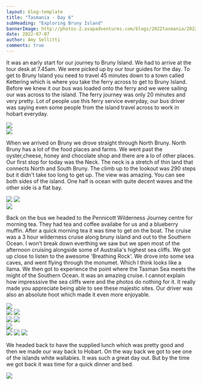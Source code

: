 ```yaml
---
layout: blog-template
title: "Tasmania - Day 6"
subHeading: "Exploring Bruny Island"
bannerImage: http://photos-2.asapadventures.com/blogs/2022tasmania/2022-07-07/PXL_20220706_234010476.jpg_compressed.JPEG
date: 2022-07-07
author: Amy Sellitti
comments: true
---
```


It was an early start for our journey to Bruny Island. We had to arrive at the tour desk at 7.45am. We were picked up by our tour guides for the day. To get to Bruny Island you need to travel 45 minutes down to a town called Kettering which is where you take the ferry across to get to Bruny Island. Before we knew it our bus was loaded onto the ferry and we were sailing our was across to the island. The ferry journey was only 20 minutes and very pretty. Lot of people use this ferry service everyday, our bus driver was saying even some people from the island travel across to work in hobart everyday.

<div class="center-image"><img src="http://photos-2.asapadventures.com/blogs/2022tasmania/2022-07-07/PXL_20220706_225232728.jpg_compressed.JPEG" /></div>
<div class="center-image"><img src="http://photos-2.asapadventures.com/blogs/2022tasmania/2022-07-07/PXL_20220706_225710928.MP.jpg_compressed.JPEG" /></div>

When we arrived on Bruny we drove straight through North Bruny. North Bruny has a lot of the food places and farms. We went past the oyster,cheese, honey and chocolate shop and there are a lo of other places. Our first stop for today was the Neck. The neck is a stretch of thin land that connects North and South Bruny. The climb up to the lookout was 290 steps but it didn't take too long to get up. The view was amazing. You can see both sides of the island. One half is ocean with quite decent waves and the other side is a flat bay.

<div class="grid-2c">
  <img src="http://photos-2.asapadventures.com/blogs/2022tasmania/2022-07-07/PXL_20220706_233857977.jpg_compressed.JPEG"/>
  <img src="http://photos-2.asapadventures.com/blogs/2022tasmania/2022-07-07/PXL_20220706_234010476.jpg_compressed.JPEG"/>
</div>
<div class="center-image"><img src="http://photos-2.asapadventures.com/blogs/2022tasmania/2022-07-07/PXL_20220706_233954351.jpg_compressed.JPEG" /></div>

Back on the bus we headed to the Pennicott Wilderness Journey centre for morning tea. They had tea and coffee availabe for us and a blueberry muffin. After a quick morning tea it was time to get on the boat. The cruise was a 3 hour wilderness cruise along bruny island and out to the Southern Ocean. I won't break down everthing we saw but we spen most of the afternoon cruising alongside some of Australia's highest sea cliffs. We got up close to listen to the awesome 'Breathing Rock'. We drove into some sea caves, and went flying through the monumet. Which I think looks like a llama. We then got to experience the point where the Tasman Sea meets the might of the Southern Ocean. It was an amazing cruise. I cannot explain how impresssive the sea cliffs were and the photos do nothing for it. It really made you appreciate being able to see these majestic sites. Our driver was also an absolute hoot which made it even more enjoyable.

<div class="center-image"><img src="http://photos-2.asapadventures.com/blogs/2022tasmania/2022-07-07/PXL_20220707_012230846.jpg_compressed.JPEG" /></div>
<div class="grid-2c">
  <img src="http://photos-2.asapadventures.com/blogs/2022tasmania/2022-07-07/PXL_20220707_012248377.jpg_compressed.JPEG"/>
  <img src="http://photos-2.asapadventures.com/blogs/2022tasmania/2022-07-07/PXL_20220707_013535091.jpg_compressed.JPEG"/>
</div>
<div class="grid-2c">
  <img src="http://photos-2.asapadventures.com/blogs/2022tasmania/2022-07-07/PXL_20220707_014337729.jpg_compressed.JPEG"/>
  <img src="http://photos-2.asapadventures.com/blogs/2022tasmania/2022-07-07/PXL_20220707_014729333.jpg_compressed.JPEG"/>
</div>
<div class="center-image"><img src="http://photos-2.asapadventures.com/blogs/2022tasmania/2022-07-07/20220707135412_IMG_9205.JPG_compressed.JPEG" /></div>
<div class="grid-3c">
  <img src="http://photos-2.asapadventures.com/blogs/2022tasmania/2022-07-07/20220707133253_IMG_9186.JPG_compressed.JPEG"/>
  <img src="http://photos-2.asapadventures.com/blogs/2022tasmania/2022-07-07/20220707141344_IMG_9220.JPG_compressed.JPEG"/>
  <img src="http://photos-2.asapadventures.com/blogs/2022tasmania/2022-07-07/20220707161340_IMG_9234.JPG_compressed.JPEG"/>
</div>

We headed back to have the supplied lunch which was pretty good and then we made our way back to Hobart. On the way back we got to see one of the islands white wallabies. It was such a great day out. But by the time we got back it was time for a quick dinner and bed.

<div class="center-image"><img src="http://photos-2.asapadventures.com/blogs/2022tasmania/2022-07-07/PXL_20220707_065043671.jpg_compressed.JPEG" /></div>
